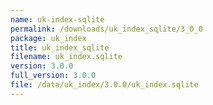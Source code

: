 ```yaml
---
name: uk-index-sqlite
permalink: /downloads/uk_index_sqlite/3_0_0
package: uk_index
title: uk_index_sqlite
filename: uk_index.sqlite
version: 3.0.0
full_version: 3.0.0
file: /data/uk_index/3.0.0/uk_index.sqlite
---
```

